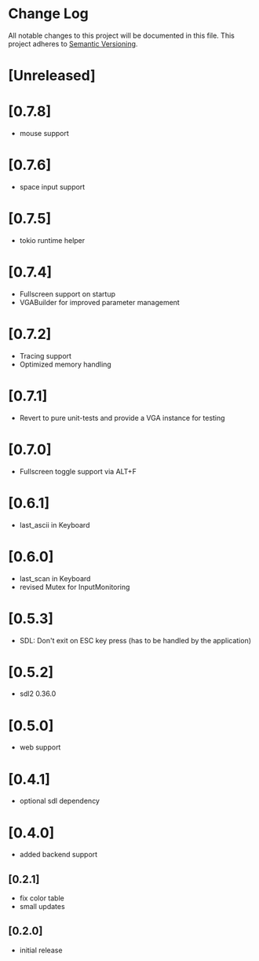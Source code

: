 # Change Log
All notable changes to this project will be documented in this file.
This project adheres to [Semantic Versioning](http://semver.org/).

# [Unreleased]

# [0.7.8]
- mouse support

# [0.7.6]
- space input support

# [0.7.5]
- tokio runtime helper

# [0.7.4]
- Fullscreen support on startup
- VGABuilder for improved parameter management

# [0.7.2]
- Tracing support
- Optimized memory handling

# [0.7.1]
- Revert to pure unit-tests and provide a VGA instance for testing

# [0.7.0]
- Fullscreen toggle support via ALT+F

# [0.6.1]
- last_ascii in Keyboard

# [0.6.0]
- last_scan in Keyboard
- revised Mutex for InputMonitoring

# [0.5.3]
- SDL: Don't exit on ESC key press (has to be handled by the application)

# [0.5.2]
- sdl2 0.36.0

# [0.5.0]
- web support

# [0.4.1]
- optional sdl dependency

# [0.4.0]
- added backend support

## [0.2.1]
- fix color table
- small updates

## [0.2.0]
- initial release
